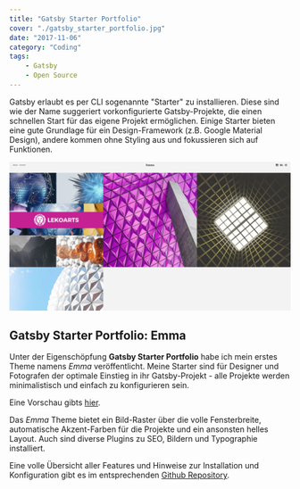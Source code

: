 ```yaml
---
title: "Gatsby Starter Portfolio"
cover: "./gatsby_starter_portfolio.jpg"
date: "2017-11-06"
category: "Coding"
tags:
    - Gatsby
    - Open Source
---
```


Gatsby erlaubt es per CLI sogenannte "Starter" zu installieren. Diese sind wie der Name suggeriert vorkonfigurierte Gatsby-Projekte, die einen schnellen Start für das eigene Projekt ermöglichen. Einige Starter bieten eine gute Grundlage für ein Design-Framework (z.B. Google Material Design), andere kommen ohne Styling aus und fokussieren sich auf Funktionen.

![](gatsby_starter_portfolio.jpg)

## Gatsby Starter Portfolio: Emma

Unter der Eigenschöpfung **Gatsby Starter Portfolio** habe ich mein erstes Theme namens *Emma* veröffentlicht. Meine Starter sind für Designer und Fotografen der optimale Einstieg in ihr Gatsby-Projekt - alle Projekte werden minimalistisch und einfach zu konfigurieren sein.

Eine Vorschau gibts [hier](https://portfolio-emma.netlify.com).

Das *Emma* Theme bietet ein Bild-Raster über die volle Fensterbreite, automatische Akzent-Farben für die Projekte und ein ansonsten helles Layout. Auch sind diverse Plugins zu SEO, Bildern und Typographie installiert.

Eine volle Übersicht aller Features und Hinweise zur Installation und Konfiguration gibt es im entsprechenden [Github Repository](https://github.com/LeKoArts/gatsby-starter-portfolio-emma).